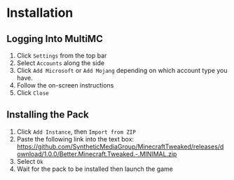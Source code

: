 # Installation
## Logging Into MultiMC
1) Click `Settings` from the top bar
2) Select `Accounts` along the side
3) Click `Add Microsoft` or `Add Mojang` depending on which account type you have.
4) Follow the on-screen instructions
5) Click `Close`

## Installing the Pack
1. Click `Add Instance`, then `Import from ZIP`
2. Paste the following link into the text box: https://github.com/SyntheticMediaGroup/MinecraftTweaked/releases/download/1.0.0/Better.Minecraft.Tweaked.-.MINIMAL.zip
3. Select `Ok`
4. Wait for the pack to be installed then launch the game
